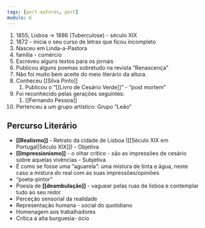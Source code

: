 ```yaml
---
tags: [port-autores, port]
modulo: 6
---
```


1. 1855; Lisboa -> 1886 (Tuberculose) - século XIX
2. 1872 - inicia o seu curso de letras que ficou incompleto
3. Nasceu em Linda-a-Pastora
4. família - comércio
5. Escreveu alguns textos para os jornais
6. Publicou alguns poemas sobretudo na revista “Renascença”
7. Não foi muito bem aceite do meio literário da altura.
8. Conheceu [[Silva Pinto]]
	1. Publicou o “[[Livro de Cesário Verde]]” - “post mortem”
9. Foi reconhecido pelas gerações seguintes:
	1. [[Fernando Pessoa]]
10. Pertenceu a um grupo artístico: Grupo “Leão”

## Percurso Literário

- **[[Realismo]]** - Retrato da cidade de Lisboa ([[Século XIX em Portugal|Século XIX]]) - Objetiva
- **[[Impressionismo]]** - o olhar crítico - são as impressões de cesário sobre aquelas vivências - Subjetiva
- É como se fosse uma “aguarela”: uma mistura de tinta e água, neste caso a mistura do real com as suas impressões/opiniões
- “poeta-pintor”
- Poesia de **[[deambulação]]** - vaguear pelas ruas de lisboa e contemplar tudo ao seu redor
- Perceção sensorial da realidade
- Representação humana - social do quotidiano
- Homenagem aos trabalhadores
- Crítica á alta burguesia- ócio